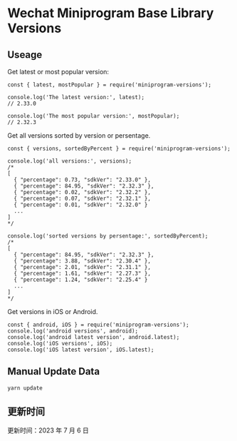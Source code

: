 
# Wechat Miniprogram Base Library Versions

## Useage

Get latest or most popular version:

```;
const { latest, mostPopular } = require('miniprogram-versions');

console.log('The latest version:', latest);
// 2.33.0

console.log('The most popular version:', mostPopular);
// 2.32.3

```

Get all versions sorted by version or persentage.

```
const { versions, sortedByPercent } = require('miniprogram-versions');

console.log('all versions:', versions);
/*
[
  { "percentage": 0.73, "sdkVer": "2.33.0" },
  { "percentage": 84.95, "sdkVer": "2.32.3" },
  { "percentage": 0.02, "sdkVer": "2.32.2" },
  { "percentage": 0.07, "sdkVer": "2.32.1" },
  { "percentage": 0.01, "sdkVer": "2.32.0" }
  ...
]
*/

console.log('sorted versions by persentage:', sortedByPercent);
/*
[
  { "percentage": 84.95, "sdkVer": "2.32.3" },
  { "percentage": 3.88, "sdkVer": "2.30.4" },
  { "percentage": 2.01, "sdkVer": "2.31.1" },
  { "percentage": 1.61, "sdkVer": "2.27.3" },
  { "percentage": 1.24, "sdkVer": "2.25.4" }
  ...
]
*/
```

Get versions in iOS or Android.

```
const { android, iOS } = require('miniprogram-versions');
console.log('android versions', android);
console.log('android latest version', android.latest);
console.log('iOS versions', iOS);
console.log('iOS latest version', iOS.latest);
```

## Manual Update Data

```
yarn update
```

## 更新时间

更新时间：2023 年 7 月 6 日
